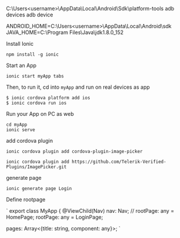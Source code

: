 C:\Users\<username>\AppData\Local\Android\Sdk\platform-tools  adb devices
adb device


ANDROID_HOME=C:\Users\<username>\AppData\Local\Android\sdk
JAVA_HOME=C:\Program Files\Java\jdk1.8.0_152

Install Ionic

`
npm install -g ionic
`

Start an App

```
ionic start myApp tabs
```

Then, to run it, cd into `myApp` and run on real devices as app

```
$ ionic cordova platform add ios
$ ionic cordova run ios
```
Run your App on PC as web 
```              
cd myApp
ionic serve
```
add cordova plugin
```
ionic cordova plugin add cordova-plugin-image-picker

ionic cordova plugin add https://github.com/Telerik-Verified-Plugins/ImagePicker.git
```
generate page
```
ionic generate page Login
```
Define rootpage

`
export class MyApp {
  @ViewChild(Nav) nav: Nav;
  // rootPage: any = HomePage;
  rootPage: any = LoginPage;

  pages: Array<{title: string, component: any}>;
` 